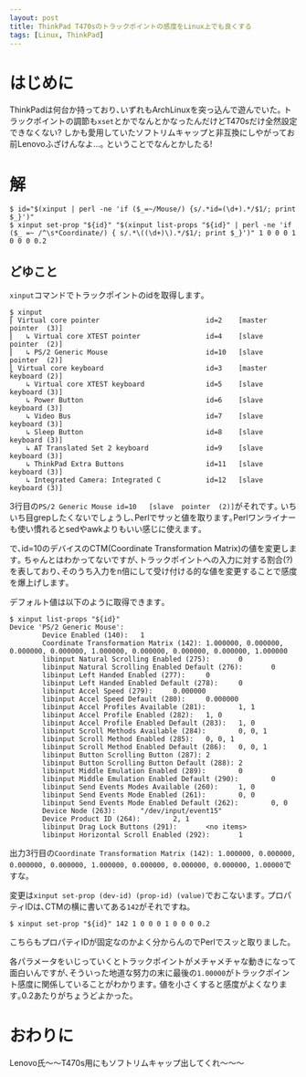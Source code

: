 ```yaml
---
layout: post
title: ThinkPad T470sのトラックポイントの感度をLinux上でも良くする
tags: [Linux, ThinkPad]
---
```


# はじめに
ThinkPadは何台か持っており､いずれもArchLinuxを突っ込んで遊んでいた｡
トラックポイントの調節も`xset`とかでなんとかなったんだけどT470sだけ全然設定できなくない?
しかも愛用していたソフトリムキャップと非互換にしやがってお前Lenovoふざけんなよ…｡
ということでなんとかしたる!

# 解
```shell-session
$ id="$(xinput | perl -ne 'if ($_=~/Mouse/) {s/.*id=(\d+).*/$1/; print $_}')"
$ xinput set-prop "${id}" "$(xinput list-props "${id}" | perl -ne 'if ($_ =~ /^\s*Coordinate/) { s/.*\((\d+)\).*/$1/; print $_}')" 1 0 0 0 1 0 0 0 0.2
```

## どゆこと
`xinput`コマンドでトラックポイントのidを取得します｡

```shell-session
$ xinput
⎡ Virtual core pointer                          id=2    [master pointer  (3)]
⎜   ↳ Virtual core XTEST pointer                id=4    [slave  pointer  (2)]
⎜   ↳ PS/2 Generic Mouse                        id=10   [slave  pointer  (2)]
⎣ Virtual core keyboard                         id=3    [master keyboard (2)]
    ↳ Virtual core XTEST keyboard               id=5    [slave  keyboard (3)]
    ↳ Power Button                              id=6    [slave  keyboard (3)]
    ↳ Video Bus                                 id=7    [slave  keyboard (3)]
    ↳ Sleep Button                              id=8    [slave  keyboard (3)]
    ↳ AT Translated Set 2 keyboard              id=9    [slave  keyboard (3)]
    ↳ ThinkPad Extra Buttons                    id=11   [slave  keyboard (3)]
    ↳ Integrated Camera: Integrated C           id=12   [slave  keyboard (3)]
```

3行目の`PS/2 Generic Mouse id=10   [slave  pointer  (2)]`がそれです｡
いちいち目grepしたくないでしょうし､Perlでサッと値を取ります｡Perlワンライナーも使い慣れるとsedやawkよりもいい感じに使えます｡

で､id=10のデバイスのCTM(Coordinate Transformation Matrix)の値を変更します｡
ちゃんとはわかってないですが､トラックポイントへの入力に対する割合(?)を表しており､そのうち入力をn倍にして受け付ける的な値を変更することで感度を爆上げします｡

デフォルト値は以下のように取得できます｡

```shell-session
$ xinput list-props "${id}"
Device 'PS/2 Generic Mouse':
        Device Enabled (140):   1
        Coordinate Transformation Matrix (142): 1.000000, 0.000000, 0.000000, 0.000000, 1.000000, 0.000000, 0.000000, 0.000000, 1.000000
        libinput Natural Scrolling Enabled (275):       0
        libinput Natural Scrolling Enabled Default (276):       0
        libinput Left Handed Enabled (277):     0
        libinput Left Handed Enabled Default (278):     0
        libinput Accel Speed (279):     0.000000
        libinput Accel Speed Default (280):     0.000000
        libinput Accel Profiles Available (281):        1, 1
        libinput Accel Profile Enabled (282):   1, 0
        libinput Accel Profile Enabled Default (283):   1, 0
        libinput Scroll Methods Available (284):        0, 0, 1
        libinput Scroll Method Enabled (285):   0, 0, 1
        libinput Scroll Method Enabled Default (286):   0, 0, 1
        libinput Button Scrolling Button (287): 2
        libinput Button Scrolling Button Default (288): 2
        libinput Middle Emulation Enabled (289):        0
        libinput Middle Emulation Enabled Default (290):        0
        libinput Send Events Modes Available (260):     1, 0
        libinput Send Events Mode Enabled (261):        0, 0
        libinput Send Events Mode Enabled Default (262):        0, 0
        Device Node (263):      "/dev/input/event15"
        Device Product ID (264):        2, 1
        libinput Drag Lock Buttons (291):       <no items>
        libinput Horizontal Scroll Enabled (292):       1
```

出力3行目の`Coordinate Transformation Matrix (142): 1.000000, 0.000000, 0.000000, 0.000000, 1.000000, 0.000000, 0.000000, 0.000000, 1.00000`ですな｡

変更は`xinput set-prop (dev-id) (prop-id) (value)`でおこないます｡
プロパティIDは､CTMの横に書いてある`142`がそれですね｡

```shell-session
$ xinput set-prop "${id}" 142 1 0 0 0 1 0 0 0 0.2
```

こちらもプロパティIDが固定なのかよく分からんのでPerlでスッと取りました｡


各パラメータをいじっていくとトラックポイントがメチャメチャな動きになって面白いんですが､そういった地道な努力の末に最後の`1.00000`がトラックポイント感度に関係していることがわかります｡
値を小さくすると感度がよくなります｡0.2あたりがちょうどよかった｡

# おわりに
Lenovo氏〜〜T470s用にもソフトリムキャップ出してくれ〜〜〜
